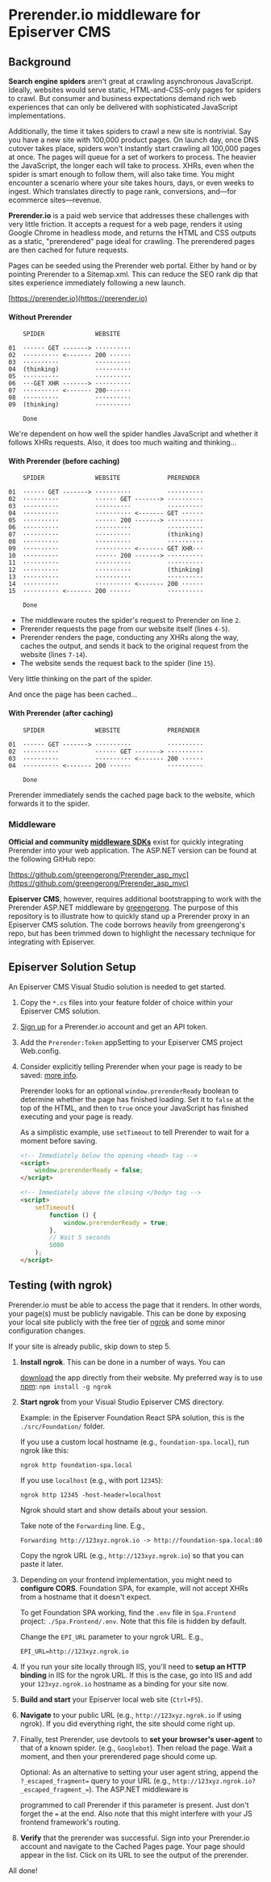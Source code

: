 ﻿# Prerender.io middleware for Episerver CMS

## Background

**Search engine spiders** aren't great at crawling asynchronous JavaScript.
Ideally, websites would serve static, HTML-and-CSS-only pages for spiders to
crawl. But consumer and business expectations demand rich web experiences that
can only be delivered with sophisticated JavaScript implementations.

Additionally, the time it takes spiders to crawl a new site is nontrivial.
Say you have a new site with 100,000 product pages. On launch day, once DNS
cutover takes place, spiders won't instantly start crawling all 100,000 pages
at once. The pages will queue for a set of workers to process. The heavier the
JavaScript, the longer each will take to process. XHRs, even when the
spider is smart enough to follow them, will also take time. You might
encounter a scenario where your site takes hours, days, or even weeks to
ingest. Which translates directly to page rank, conversions, and&mdash;for
ecommerce sites&mdash;revenue.

**Prerender.io** is a paid web service that addresses these challenges with
very little friction. It accepts a request for a web page, renders it using
Google Chrome in headless mode, and returns the HTML and CSS outputs as a
static, "prerendered" page ideal for crawling. The prerendered pages are then
cached for future requests.

Pages can be seeded using the Prerender web portal. Either by hand or by
pointing Prerender to a Sitemap.xml. This can reduce the SEO rank dip that
sites experience immediately following a new launch.

[https://prerender.io](https://prerender.io)

#### Without Prerender

```
    SPIDER              WEBSITE

01  ······ GET -------> ··········
02  ·········· <------- 200 ······
03  ··········          ··········
04  (thinking)          ··········
05  ··········          ··········
06  ···GET XHR -------> ··········
07  ·········· <------- 200·······
08  ··········          ··········
09  (thinking)          ··········

    Done

```

We're dependent on how well the spider handles JavaScript and whether it
follows XHRs requests. Also, it does too much waiting and thinking...

#### With Prerender (before caching)

```
    SPIDER              WEBSITE             PRERENDER

01  ······ GET -------> ··········          ··········
02  ··········          ······ GET -------> ··········
03  ··········          ··········          ··········
04  ··········          ·········· <------- GET ······
05  ··········          ······ 200 -------> ··········
06  ··········          ··········          ··········
07  ··········          ··········          (thinking)
08  ··········          ··········          ··········
09  ··········          ·········· <------- GET XHR···
10  ··········          ······ 200 -------> ··········
11  ··········          ··········          ··········
12  ··········          ··········          (thinking)
13  ··········          ··········          ··········
14  ··········          ·········· <------- 200 ······
15  ·········· <------- 200 ······          ··········

    Done
```

-   The middleware routes the spider's request to Prerender on line `2`.
-   Prerender requests the page from our website itself (lines `4-5`).
-   Prerender renders the page, conducting any XHRs along the way,
    caches the output, and sends it back to the original request from the
    website (lines `7-14`).
-   The website sends the request back to the spider (line `15`).

Very little thinking on the part of the spider.

And once the page has been cached...

#### With Prerender (after caching)

```
    SPIDER              WEBSITE             PRERENDER

01  ······ GET -------> ··········          ··········
02  ··········          ······ GET -------> ··········
03  ··········          ·········· <------- 200 ······
04  ·········· <------- 200 ······          ··········

    Done
```

Prerender immediately sends the cached page back to the website, which forwards
it to the spider.

### Middleware

**Official and community
[middleware SDKs](https://prerender.io/documentation/install-middleware)**
exist for quickly integrating Prerender into your web application. The
ASP.NET version can be found at the following GitHub repo:

[https://github.com/greengerong/Prerender_asp_mvc](https://github.com/greengerong/Prerender_asp_mvc)

**Episerver CMS**, however, requires additional bootstrapping to work with the
Prerender ASP.NET middleware by [greengerong](https://github.com/greengerong).
The purpose of this repository is to illustrate how to quickly stand up a
Prerender proxy in an Episerver CMS solution. The code borrows heavily from
greengerong's repo, but has been trimmed down to highlight the necessary
technique for integrating with Episerver.

## Episerver Solution Setup

An Episerver CMS Visual Studio solution is needed to get started.

1.  Copy the `*.cs` files into your feature folder of choice within your
    Episerver CMS solution.

2.  [Sign up](https://prerender.io/signup) for a Prerender.io account and get
    an API token.

3.  Add the `Prerender:Token` appSetting to your Episerver CMS project
    Web.config.

4.  Consider explicitly telling Prerender when your page is ready to be saved:
    [more info](https://prerender.io/documentation/best-practices).

    Prerender looks for an optional `window.prerenderReady` boolean to
    determine whether the page has finished loading. Set it to `false` at the
    top of the HTML, and then to `true` once your JavaScript has finished
    executing and your page is ready.

    As a simplistic example, use `setTimeout` to tell Prerender to wait for a
    moment before saving.

    ```html
    <!-- Immediately below the opening <head> tag -->
    <script>
        window.prerenderReady = false;
    </script>
    ```

    ```html
    <!-- Immediately above the closing </body> tag -->
    <script>
        setTimeout(
            function () {
                window.prerenderReady = true;
            },
            // Wait 5 seconds
            5000
        );
    </script>
    ```

## Testing (with ngrok)

Prerender.io must be able to access the page that it renders. In other words,
your page(s) must be publicly navigable. This can be done by exposing your
local site publicly with the free tier of [ngrok](https://ngrok.com) and some
minor configuration changes.

If your site is already public, skip down to step 5.

1.  **Install ngrok**. This can be done in a number of ways. You can

    [download](https://ngrok.com/download) the app directly from their website.
    My preferred way is to use [npm](https://www.npmjs.com/package/ngrok):
    `npm install -g ngrok`

2.  **Start ngrok** from your Visual Studio Episerver CMS directory.

    Example: in the Episerver Foundation React SPA solution, this is the
    `./src/Foundation/` folder.

    If you use a custom local hostname (e.g., `foundation-spa.local`), run
    ngrok like this:

    ```
    ngrok http foundation-spa.local
    ```

    If you use `localhost` (e.g., with port `12345`):

    ```
    ngrok http 12345 -host-header=localhost
    ```

    Ngrok should start and show details about your session.

    Take note of the `Forwarding` line. E.g.,

    ```
    Forwarding http://123xyz.ngrok.io -> http://foundation-spa.local:80
    ```

    Copy the ngrok URL (e.g., `http://123xyz.ngrok.io`) so that you can paste
    it later.

3.  Depending on your frontend implementation, you might need to **configure
    CORS**. Foundation SPA, for example, will not accept XHRs from a
    hostname that it doesn't expect.

    To get Foundation SPA working, find the `.env` file in `Spa.Frontend`
    project: `./Spa.Frontend/.env`. Note that this file is hidden by default.

    Change the `EPI_URL` parameter to your ngrok URL. E.g.,

    ```
    EPI_URL=http://123xyz.ngrok.io
    ```

4.  If you run your site locally through IIS, you'll need to **setup an HTTP
    binding** in IIS for the ngrok URL. If this is the case, go into IIS and
    add your `123xyz.ngrok.io` hostname as a binding for your site now.

5.  **Build and start** your Episerver local web site (`Ctrl+F5`).

6.  **Navigate** to your public URL (e.g., `http://123xyz.ngrok.io` if using
    ngrok). If you did everything right, the site should come right up.

7.  Finally, test Prerender, use devtools to **set your browser's user-agent**
    to that of a known spider. (e.g., `Googlebot`). Then reload the page. Wait
    a moment, and then your prerendered page should come up.

    Optional: As an alternative to setting your user agent string, append the
    `?_escaped_fragment=` query to your URL (e.g.,
    `http://123xyz.ngrok.io?_escaped_fragment_=`). The ASP.NET middleware is

    programmed to call Prerender if this parameter is present. Just don't
    forget the `=` at the end. Also note that this might interfere with your JS
    frontend framework's routing.

8.  **Verify** that the prerender was successful. Sign into your Prerender.io
    account and navigate to the Cached Pages page. Your page should appear in
    the list. Click on its URL to see the output of the prerender.

All done!
